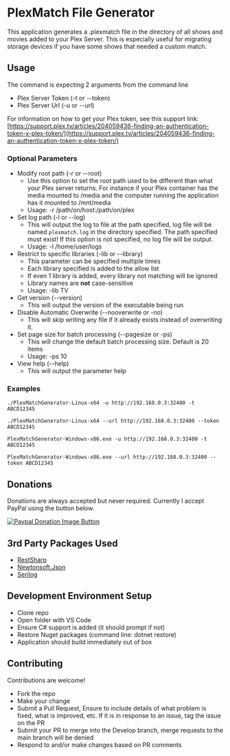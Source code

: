 # PlexMatch File Generator

This application generates a .plexmatch file in the directory of all shows and movies added to your Plex Server. This is especially useful for migrating storage devices if you have some shows that needed a custom match.

## Usage

The command is expecting 2 arguments from the command line

- Plex Server Token (-t or --token)
- Plex Server Url (-u or --url)

For information on how to get your Plex token, see this support link: [https://support.plex.tv/articles/204059436-finding-an-authentication-token-x-plex-token/](https://support.plex.tv/articles/204059436-finding-an-authentication-token-x-plex-token/)

### Optional Parameters

- Modify root path (-r or --root)
  - Use this option to set the root path used to be different than what your Plex server returns. For instance if your Plex container has the media mounted to /media and the computer running the application has it mounted to /mnt/media
  - Usage: -r /path/on/host:/path/on/plex
- Set log path (-l or --log)
  - This will output the log to file at the path specified, log file will be named `plexmatch.log` in the directory specified. The path specified must exist! If this option is not specified, no log file will be output.
  - Usage: -l /home/user/logs
- Restrict to specific libraries (-lib or --library)
  - This parameter can be specified multiple times
  - Each library specified is added to the allow list
  - If even 1 library is added, every library not matching will be ignored
  - Library names are **not** case-sensitive
  - Usage: -lib TV
- Get version (--version)
  - This will output the version of the executable being run
- Disable Automatic Overwrite (--nooverwrite or -no)
  - This will skip writing any file if it already exists instead of overwriting it.
- Set page size for batch processing (--pagesize or -ps)
  - This will change the default batch processing size. Default is 20 items
  - Usage: -ps 10
- View help (--help)
  - This will output the parameter help

### Examples

`./PlexMatchGenerator-Linux-x64 -u http://192.168.0.3:32400 -t ABCD12345`

`./PlexMatchGenerator-Linux-x64 --url http://192.168.0.3:32400 --token ABCD12345`

`PlexMatchGenerator-Windows-x86.exe -u http://192.168.0.3:32400 -t ABCD12345`

`PlexMatchGenerator-Windows-x86.exe --url http://192.168.0.3:32400 --token ABCD12345`

## Donations

Donations are always accepted but never required. Currently I accept PayPal using the button below.

[![Paypal Donation Image Button](https://www.paypalobjects.com/en_US/i/btn/btn_donateCC_LG.gif)](https://www.paypal.com/donate/?business=XPYMV5XQG8JCN&no_recurring=0&currency_code=USD)

## 3rd Party Packages Used

- [RestSharp](https://restsharp.dev/)
- [Newtonsoft.Json](https://www.newtonsoft.com/json)
- [Serilog](https://serilog.net/)

## Development Environment Setup

- Clone repo
- Open folder with VS Code
- Ensure C# support is added (it should prompt if not)
- Restore Nuget packages (command line: dotnet restore)
- Application should build immediately out of box

## Contributing

Contributions are welcome!

- Fork the repo
- Make your change
- Submit a Pull Request, Ensure to include details of what problem is fixed, what is improved, etc. If it is in response to an issue, tag the issue on the PR
- Submit your PR to merge into the Develop branch, merge requests to the main branch will be denied
- Respond to and/or make changes based on PR comments
